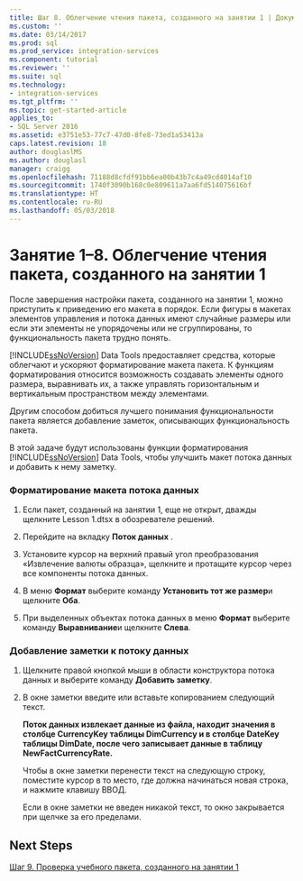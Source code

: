 ```yaml
---
title: Шаг 8. Облегчение чтения пакета, созданного на занятии 1 | Документы Майкрософт
ms.custom: ''
ms.date: 03/14/2017
ms.prod: sql
ms.prod_service: integration-services
ms.component: tutorial
ms.reviewer: ''
ms.suite: sql
ms.technology:
- integration-services
ms.tgt_pltfrm: ''
ms.topic: get-started-article
applies_to:
- SQL Server 2016
ms.assetid: e3751e53-77c7-47d0-8fe8-73ed1a53413a
caps.latest.revision: 18
author: douglaslMS
ms.author: douglasl
manager: craigg
ms.openlocfilehash: 71188d8cfdf91bb6ea00b43b7c4a49cd4014af10
ms.sourcegitcommit: 1740f3090b168c0e809611a7aa6fd514075616bf
ms.translationtype: HT
ms.contentlocale: ru-RU
ms.lasthandoff: 05/03/2018
---
```

# <a name="lesson-1-8---making-the-lesson-1-package-easier-to-understand"></a>Занятие 1–8. Облегчение чтения пакета, созданного на занятии 1
После завершения настройки пакета, созданного на занятии 1, можно приступить к приведению его макета в порядок. Если фигуры в макетах элементов управления и потока данных имеют случайные размеры или если эти элементы не упорядочены или не сгруппированы, то функциональность пакета трудно понять.  
  
[!INCLUDE[ssNoVersion](../includes/ssnoversion-md.md)] Data Tools предоставляет средства, которые облегчают и ускоряют форматирование макета пакета. К функциям форматирования относится возможность создавать элементы одного размера, выравнивать их, а также управлять горизонтальным и вертикальным пространством между элементами.   
  
Другим способом добиться лучшего понимания функциональности пакета является добавление заметок, описывающих функциональность пакета.  
  
В этой задаче будут использованы функции форматирования [!INCLUDE[ssNoVersion](../includes/ssnoversion-md.md)] Data Tools, чтобы улучшить макет потока данных и добавить к нему заметку.  
  
### <a name="to-format-the-layout-of-the-data-flow"></a>Форматирование макета потока данных  
  
1.  Если пакет, созданный на занятии 1, еще не открыт, дважды щелкните Lesson 1.dtsx в обозревателе решений.  
  
2.  Перейдите на вкладку **Поток данных** .  
  
3.  Установите курсор на верхний правый угол преобразования «Извлечение валюты образца», щелкните и протащите курсор через все компоненты потока данных.  
  
4.  В меню **Формат** выберите команду **Установить тот же размер**и щелкните **Оба**.  
  
5.  При выделенных объектах потока данных в меню **Формат** выберите команду **Выравнивание**и щелкните **Слева**.  
  
### <a name="to-add-an-annotation-to-the-data-flow"></a>Добавление заметки к потоку данных  
  
1.  Щелкните правой кнопкой мыши в области конструктора потока данных и выберите команду **Добавить заметку**.  
  
2.  В окне заметки введите или вставьте копированием следующий текст.  
  
    **Поток данных извлекает данные из файла, находит значения в столбце CurrencyKey таблицы DimCurrency и в столбце DateKey таблицы DimDate, после чего записывает данные в таблицу NewFactCurrencyRate.**  
  
    Чтобы в окне заметки перенести текст на следующую строку, поместите курсор в то место, где должна начинаться новая строка, и нажмите клавишу ВВОД.  
  
    Если в окне заметки не введен никакой текст, то окно закрывается при щелчке за его пределами.  
  
## <a name="next-steps"></a>Next Steps  
[Шаг 9. Проверка учебного пакета, созданного на занятии 1](../integration-services/lesson-1-9-testing-the-lesson-1-tutorial-package.md)  
  
  
  
